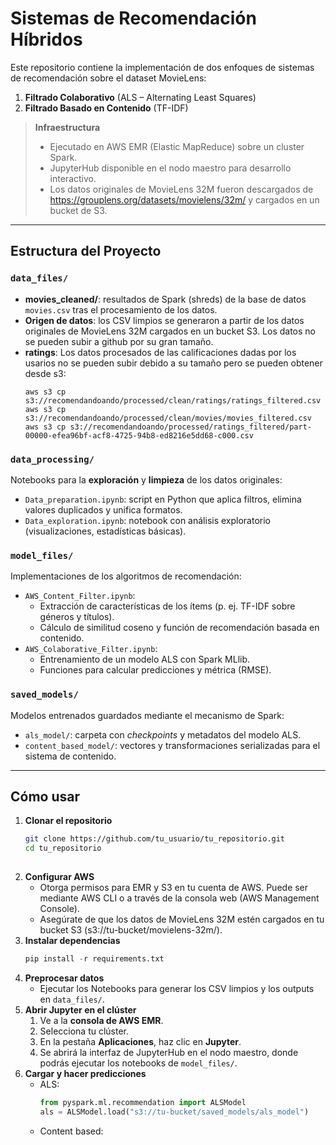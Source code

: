 # Sistemas de Recomendación Híbridos

Este repositorio contiene la implementación de dos enfoques de sistemas de recomendación sobre el dataset MovieLens:

1. **Filtrado Colaborativo** (ALS – Alternating Least Squares)  
2. **Filtrado Basado en Contenido** (TF-IDF)

> **Infraestructura**  
> - Ejecutado en AWS EMR (Elastic MapReduce) sobre un cluster Spark.
> - JupyterHub disponible en el nodo maestro para desarrollo interactivo.  
> - Los datos originales de MovieLens 32M fueron descargados de https://grouplens.org/datasets/movielens/32m/ y cargados en un bucket de S3.

---

## Estructura del Proyecto
### `data_files/`
- **movies_cleaned/**: resultados de Spark (shreds) de la base de datos `movies.csv` tras el procesamiento de los datos.
- **Origen de datos**: los CSV limpios se generaron a partir de los datos originales de MovieLens 32M cargados en un bucket S3. Los datos no se pueden subir a github por su gran tamaño.
- **ratings**: Los datos procesados de las calificaciones dadas por los usarios no se pueden subir debido a su tamaño pero se pueden obtener desde s3:
    ```
    aws s3 cp s3://recomendandoando/processed/clean/ratings/ratings_filtered.csv
    aws s3 cp s3://recomendandoando/processed/clean/movies/movies_filtered.csv
    aws s3 cp s3://recomendandoando/processed/ratings_filtered/part-00000-efea96bf-acf8-4725-94b8-ed8216e5dd68-c000.csv
    ```

### `data_processing/`
Notebooks para la **exploración** y **limpieza** de los datos originales:
- `Data_preparation.ipynb`: script en Python que aplica filtros, elimina valores duplicados y unifica formatos.  
- `Data_exploration.ipynb`: notebook con análisis exploratorio (visualizaciones, estadísticas básicas).

### `model_files/`
Implementaciones de los algoritmos de recomendación:
- `AWS_Content_Filter.ipynb`:  
  - Extracción de características de los ítems (p. ej. TF-IDF sobre géneros y títulos).  
  - Cálculo de similitud coseno y función de recomendación basada en contenido.
- `AWS_Colaborative_Filter.ipynb`:  
  - Entrenamiento de un modelo ALS con Spark MLlib.  
  - Funciones para calcular predicciones y métrica (RMSE).

### `saved_models/`
Modelos entrenados guardados mediante el mecanismo de Spark:
- `als_model/`: carpeta con _checkpoints_ y metadatos del modelo ALS.  
- `content_based_model/`: vectores y transformaciones serializadas para el sistema de contenido.
---
## Cómo usar

1. **Clonar el repositorio**  
   ```bash
   git clone https://github.com/tu_usuario/tu_repositorio.git
   cd tu_repositorio
  
2. **Configurar AWS**
    - Otorga permisos para EMR y S3 en tu cuenta de AWS. Puede ser mediante AWS CLI o a través de la consola web (AWS Management Console).
    - Asegúrate de que los datos de MovieLens 32M estén cargados en tu bucket S3 (s3://tu-bucket/movielens-32m/).
3. **Instalar dependencias**
      ```python
      pip install -r requirements.txt
4. **Preprocesar datos**
    - Ejecutar los Notebooks para generar los CSV limpios y los outputs en `data_files/`.
5. **Abrir Jupyter en el clúster**  
     1. Ve a la **consola de AWS EMR**.  
     2. Selecciona tu clúster.  
     3. En la pestaña **Aplicaciones**, haz clic en **Jupyter**.  
     4. Se abrirá la interfaz de JupyterHub en el nodo maestro, donde podrás ejecutar los notebooks de `model_files/`.
6. **Cargar y hacer predicciones**
    - ALS:
      ```PYTHON
      from pyspark.ml.recommendation import ALSModel
      als = ALSModel.load("s3://tu-bucket/saved_models/als_model")
    - Content based:







